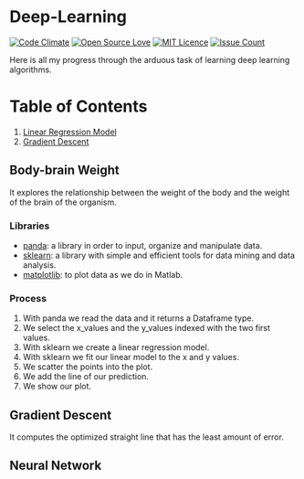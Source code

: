 
# Deep-Learning

[![Code Climate](https://codeclimate.com/github/MrRobb/Deep-Learning/badges/gpa.svg)](https://codeclimate.com/github/MrRobb/Deep-Learning)
[![Open Source Love](https://badges.frapsoft.com/os/v1/open-source.png?v=103)](https://github.com/ellerbrock/open-source-badges/)
[![MIT Licence](https://badges.frapsoft.com/os/mit/mit.png?v=103)](https://opensource.org/licenses/mit-license.php)
[![Issue Count](https://codeclimate.com/github/MrRobb/Deep-Learning/badges/issue_count.svg)](https://codeclimate.com/github/MrRobb/Deep-Learning)

Here is all my progress through the arduous task of learning deep learning algorithms.

# Table of Contents
1. [Linear Regression Model](#body-brain-weight)
2. [Gradient Descent](#gradient-descent)

## Body-brain Weight
It explores the relationship between the weight of the body and the weight of the brain of the organism.

### Libraries
- [panda](http://pandas.pydata.org): a library in order to input, organize and manipulate data.
- [sklearn](http://scikit-learn.org): a library with simple and efficient tools for data mining and data analysis.
- [matplotlib](https://matplotlib.org): to plot data as we do in Matlab.

### Process
1. With panda we read the data and it returns a Dataframe type.
2. We select the x_values and the y_values indexed with the two first values.
3. With sklearn we create a linear regression model.
4. With sklearn we fit our linear model to the x and y values.
5. We scatter the points into the plot.
6. We add the line of our prediction.
7. We show our plot.

## Gradient Descent
It computes the optimized straight line that has the least amount of error.

## Neural Network

